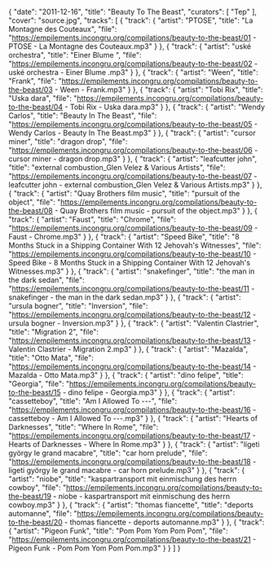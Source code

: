 {
  "date": "2011-12-16",
  "title": "Beauty To The Beast",
  "curators": [
    "Tep"
  ],
  "cover": "source.jpg",
  "tracks": [
    {
      "track": {
        "artist": "PTOSE",
        "title": "La Montagne des Couteaux",
        "file": "https://empilements.incongru.org/compilations/beauty-to-the-beast/01 - PTOSE - La Montagne des Couteaux.mp3"
      }
    },
    {
      "track": {
        "artist": "uské orchestra",
        "title": "Einer Blume ",
        "file": "https://empilements.incongru.org/compilations/beauty-to-the-beast/02 - uské orchestra - Einer Blume .mp3"
      }
    },
    {
      "track": {
        "artist": "Ween",
        "title": "Frank",
        "file": "https://empilements.incongru.org/compilations/beauty-to-the-beast/03 - Ween - Frank.mp3"
      }
    },
    {
      "track": {
        "artist": "Tobi Rix",
        "title": "Uska dara",
        "file": "https://empilements.incongru.org/compilations/beauty-to-the-beast/04 - Tobi Rix - Uska dara.mp3"
      }
    },
    {
      "track": {
        "artist": "Wendy Carlos",
        "title": "Beauty In The Beast",
        "file": "https://empilements.incongru.org/compilations/beauty-to-the-beast/05 - Wendy Carlos - Beauty In The Beast.mp3"
      }
    },
    {
      "track": {
        "artist": "cursor miner",
        "title": "dragon drop",
        "file": "https://empilements.incongru.org/compilations/beauty-to-the-beast/06 - cursor miner - dragon drop.mp3"
      }
    },
    {
      "track": {
        "artist": "leafcutter john",
        "title": "external combustion_Glen Velez & Various Artists",
        "file": "https://empilements.incongru.org/compilations/beauty-to-the-beast/07 - leafcutter john - external combustion_Glen Velez & Various Artists.mp3"
      }
    },
    {
      "track": {
        "artist": "Quay Brothers film music",
        "title": "pursuit of the object",
        "file": "https://empilements.incongru.org/compilations/beauty-to-the-beast/08 - Quay Brothers film music - pursuit of the object.mp3"
      }
    },
    {
      "track": {
        "artist": "Faust",
        "title": "Chrome",
        "file": "https://empilements.incongru.org/compilations/beauty-to-the-beast/09 - Faust - Chrome.mp3"
      }
    },
    {
      "track": {
        "artist": "Speed Bike",
        "title": "8 Months Stuck in a Shipping Container With 12 Jehovah's Witnesses",
        "file": "https://empilements.incongru.org/compilations/beauty-to-the-beast/10 - Speed Bike - 8 Months Stuck in a Shipping Container With 12 Jehovah's Witnesses.mp3"
      }
    },
    {
      "track": {
        "artist": "snakefinger",
        "title": "the man in the dark sedan",
        "file": "https://empilements.incongru.org/compilations/beauty-to-the-beast/11 - snakefinger - the man in the dark sedan.mp3"
      }
    },
    {
      "track": {
        "artist": "ursula bogner",
        "title": "Inversion",
        "file": "https://empilements.incongru.org/compilations/beauty-to-the-beast/12 - ursula bogner - Inversion.mp3"
      }
    },
    {
      "track": {
        "artist": "Valentin Clastrier",
        "title": "Migration 2",
        "file": "https://empilements.incongru.org/compilations/beauty-to-the-beast/13 - Valentin Clastrier - Migration 2.mp3"
      }
    },
    {
      "track": {
        "artist": "Mazalda",
        "title": "Otto Mata",
        "file": "https://empilements.incongru.org/compilations/beauty-to-the-beast/14 - Mazalda - Otto Mata.mp3"
      }
    },
    {
      "track": {
        "artist": "dino felipe",
        "title": "Georgia",
        "file": "https://empilements.incongru.org/compilations/beauty-to-the-beast/15 - dino felipe - Georgia.mp3"
      }
    },
    {
      "track": {
        "artist": "cassetteboy",
        "title": "Am I Allowed To ---",
        "file": "https://empilements.incongru.org/compilations/beauty-to-the-beast/16 - cassetteboy - Am I Allowed To ---.mp3"
      }
    },
    {
      "track": {
        "artist": "Hearts of Darknesses",
        "title": "Where In Rome",
        "file": "https://empilements.incongru.org/compilations/beauty-to-the-beast/17 - Hearts of Darknesses - Where In Rome.mp3"
      }
    },
    {
      "track": {
        "artist": "ligeti györgy le grand macabre",
        "title": "car horn prelude",
        "file": "https://empilements.incongru.org/compilations/beauty-to-the-beast/18 - ligeti györgy le grand macabre - car horn prelude.mp3"
      }
    },
    {
      "track": {
        "artist": "niobe",
        "title": "kaspartransport mit einmischung des herrn cowboy",
        "file": "https://empilements.incongru.org/compilations/beauty-to-the-beast/19 - niobe - kaspartransport mit einmischung des herrn cowboy.mp3"
      }
    },
    {
      "track": {
        "artist": "thomas fiancette",
        "title": "deports automanne",
        "file": "https://empilements.incongru.org/compilations/beauty-to-the-beast/20 - thomas fiancette - deports automanne.mp3"
      }
    },
    {
      "track": {
        "artist": "Pigeon Funk",
        "title": "Pom Pom Yom Pom Pom",
        "file": "https://empilements.incongru.org/compilations/beauty-to-the-beast/21 - Pigeon Funk - Pom Pom Yom Pom Pom.mp3"
      }
    }
  ]
}
